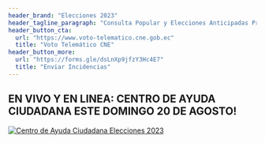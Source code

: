 ```yaml
---
header_brand: "Elecciones 2023"
header_tagline_paragraph: "Consulta Popular y Elecciones Anticipadas Presidenciales y Legislativas 2023 "
header_button_cta:
  url: "https://www.voto-telematico.cne.gob.ec"
  title: "Voto Telemático CNE"
header_button_more:
  url: "https://forms.gle/dsLnXp9jfzY3Hc4E7"
  title: "Enviar Incidencias"
---
```

## EN VIVO Y EN LINEA: CENTRO DE AYUDA CIUDADANA ESTE DOMINGO 20 DE AGOSTO!
[![Centro de Ayuda Ciudadana Elecciones 2023](images/Centro%20de%20Ayuda%20Ciudadana.jpg.jpg)](https://nofec.no/)

